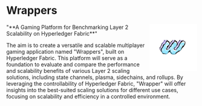 # Wrappers
<img src="wrappers.png" align="right" weight="50" height="125"/>
"**A Gaming Platform for Benchmarking Layer 2 Scalability on Hyperledger Fabric**"


The aim is to create a versatile and scalable multiplayer gaming application named "Wrappers", built on Hyperledger Fabric.
This platform will serve as a foundation to evaluate and compare the performance and scalability benefits of various Layer 2 scaling solutions, including state channels, plasma, sidechains, and rollups. By leveraging the controllability of Hyperledger Fabric, "Wrapper" will offer insights into the best-suited scaling solutions for different use cases, focusing on scalability and efficiency in a controlled environment.


